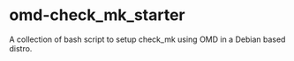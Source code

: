 omd-check_mk_starter
====================

A collection of bash script to setup check_mk using OMD in a Debian based distro. 
